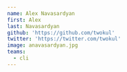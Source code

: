 ```yaml
---
name: Alex Navasardyan
first: Alex
last: Navasardyan
github: 'https://github.com/twokul'
twitter: 'https://twitter.com/twokul'
image: anavasardyan.jpg
teams:
  - cli
---
```

